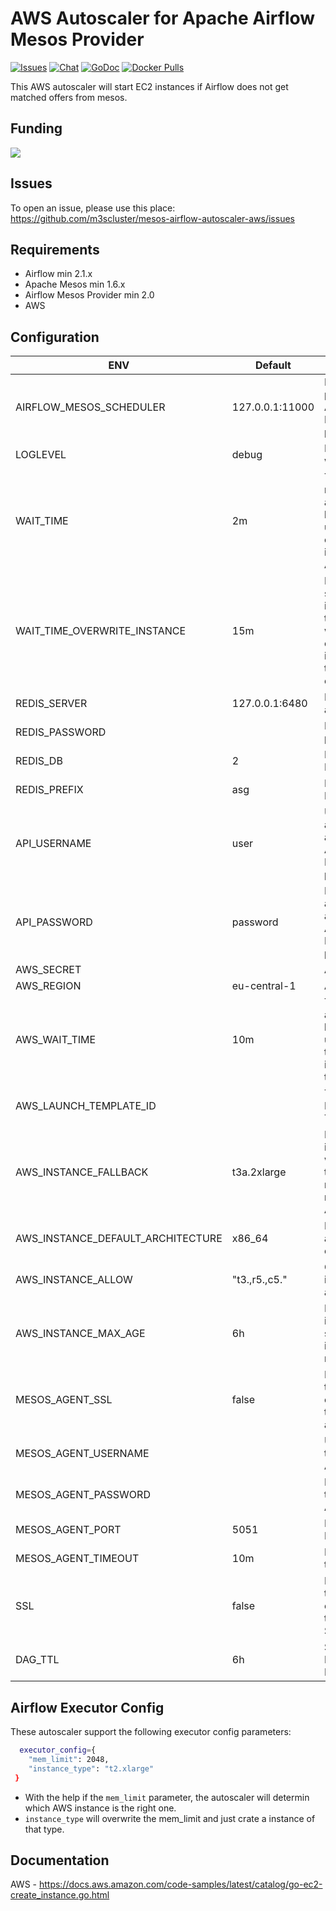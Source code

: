 # AWS Autoscaler for Apache Airflow Mesos Provider

[![Issues](https://img.shields.io/static/v1?label=&message=Issues&color=brightgreen)](https://github.com/m3scluster/mesos-airflow-autoscaler-aws/issues)
[![Chat](https://img.shields.io/static/v1?label=&message=Chat&color=brightgreen)](https://matrix.to/#/#mesos:matrix.aventer.biz?via=matrix.aventer.biz)
[![GoDoc](https://godoc.org/github.com/AVENTER-UG/mesos-dns?status.svg)](https://godoc.org/github.com/AVENTER-UG/mesos-airflow-autoscaler-aws)
[![Docker Pulls](https://img.shields.io/docker/pulls/avhost/mesos-airflow-autoscaler-aws)](https://hub.docker.com/repository/docker/avhost/mesos-airflow-autoscaler-aws/)

This AWS autoscaler will start EC2 instances if Airflow does not get matched offers from mesos.

## Funding

[![](https://www.paypalobjects.com/en_US/i/btn/btn_donateCC_LG.gif)](https://www.paypal.com/donate/?hosted_button_id=H553XE4QJ9GJ8)

## Issues

To open an issue, please use this place: https://github.com/m3scluster/mesos-airflow-autoscaler-aws/issues

## Requirements

- Airflow min 2.1.x
- Apache Mesos min 1.6.x
- Airflow Mesos Provider min 2.0
- AWS


## Configuration

| ENV | Default | Description |
| --- | --- | --- |
| AIRFLOW_MESOS_SCHEDULER | 127.0.0.1:11000 | IP Address and port of the Apache Airflow Mesos provider |
| LOGLEVEL | debug | Loglevel (info, warn, debug) |
| WAIT_TIME | 2m | The time in minutes the autoscaler have to wait until it will create a mesos instance in AWS |
| WAIT_TIME_OVERWRITE_INSTANCE | 15m | If the DAG is still after 15m in the queue, the autoscaler will ignore the custom instance type to start a new ec2 instance. |
| REDIS_SERVER | 127.0.0.1:6480 | Redis server and port |
| REDIS_PASSWORD | | Redis DB password |
| REDIS_DB | 2 | Redis DB Number |
| REDIS_PREFIX | asg | Prefix for every Redis key |
| API_USERNAME | user | Username to authenticate against the Apache Airflow Mesos provider |
| API_PASSWORD | password | Password to authenticate against the Apache Airflow Mesos provider |
| AWS_SECRET | | AWS Secret |
| AWS_REGION | eu-central-1 | AWS Region |
| AWS_WAIT_TIME | 10m | The time the autoscaler have to wait until it check if the EC2 intance can be terminated. |
| AWS_LAUNCH_TEMPLATE_ID | | The AWS Launche Template ID | 
| AWS_INSTANCE_FALLBACK | t3a.2xlarge | Fallback instance type will be used if there are no more ec2 resources in AWS. |
| AWS_INSTANCE_DEFAULT_ARCHITECTURE | x86_64 | Default architecture of ec2 instance. | 
| AWS_INSTANCE_ALLOW | "t3.,r5.,c5." | Only these instances are allowed. |
| AWS_INSTANCE_MAX_AGE | 6h | Max age on an instance. That should prevent instances to run endless. |
| MESOS_AGENT_SSL | false | Enable SSL for the communication to the Mesos agent |
| MESOS_AGENT_USERNAME | | Username of the Mesos Agent |
| MESOS_AGENT_PASSWORD | | Password of the Mesos Agent |
| MESOS_AGENT_PORT | 5051 | Port of the Mesos Agent |
| MESOS_AGENT_TIMEOUT | 10m | Mesos agent timeout |
| SSL | false | Enable SSL for the communication to the Airflow Scheduler API |
| DAG_TTL | 6h | Set the TTL for DAG'keys in Redis. | 

## Airflow Executor Config

These autoscaler support the following executor config parameters:

```bash
  executor_config={
    "mem_limit": 2048,
    "instance_type": "t2.xlarge"
 }
```

- With the help if the `mem_limit` parameter, the autoscaler will determin which AWS instance is the right one. 
- `instance_type` will overwrite the mem_limit and just crate a instance of that type.

## Documentation

AWS - https://docs.aws.amazon.com/code-samples/latest/catalog/go-ec2-create_instance.go.html
